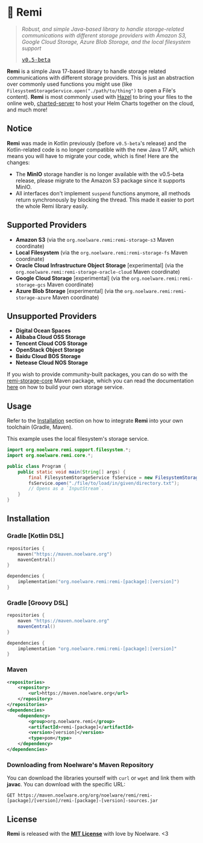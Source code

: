 # 🧶 Remi
> *Robust, and simple Java-based library to handle storage-related communications with different storage providers with Amazon S3, Google Cloud Storage, Azure Blob Storage,
> and the local filesystem support*
>
> <kbd><a href="https://github.com/Noelware/remi/releases/v0.5-beta">v0.5-beta</a></kbd>

**Remi** is a simple Java 17-based library to handle storage related communications with different storage providers. This is just an abstraction over
commonly used functions you might use (like `FilesystemStorageService.open("./path/to/thing")` to open a File's content). **Remi** is most commonly used with
[Hazel](https://noelware.org/hazel) to bring your files to the online web, [charted-server](https://charts.noelware.org) to host your Helm Charts together on the cloud,
and much more!

## Notice
**Remi** was made in Kotlin previously (before `v0.5-beta`'s release) and the Kotlin-related code is no longer compatible with the
new Java 17 API, which means you will have to migrate your code, which is fine! Here are the changes:

- The **MinIO** storage handler is no longer available with the v0.5-beta release, please migrate to the Amazon S3 package since it supports MinIO.
- All interfaces don't implement `suspend` functions anymore, all methods return synchronously by blocking the thread. This made it easier to port
  the whole Remi library easily.

## Supported Providers
- **Amazon S3**                                                 (via the `org.noelware.remi:remi-storage-s3` Maven coordinate)
- **Local Filesystem**                                          (via the `org.noelware.remi:remi-storage-fs` Maven coordinate)
- **Oracle Cloud Infrastructure Object Storage** [experimental] (via the `org.noelware.remi:remi-storage-oracle-cloud` Maven coordinate)
- **Google Cloud Storage**                       [experimental] (via the `org.noelware.remi:remi-storage-gcs` Maven coordinate)
- **Azure Blob Storage**                         [experimental] (via the `org.noelware.remi:remi-storage-azure` Maven coordinate)

## Unsupported Providers
- **Digital Ocean Spaces**
- **Alibaba Cloud OSS Storage**
- **Tencent Cloud COS Storage**
- **OpenStack Object Storage**
- **Baidu Cloud BOS Storage**
- **Netease Cloud NOS Storage**

If you wish to provide community-built packages, you can do so with the [remi-storage-core](https://maven.noelware.org/-/org.noelware.remi/remi-storage-core) Maven package, which
you can read the documentation [here](https://remi.noelware.org) on how to build your own storage service.

## Usage
Refer to the [Installation](#installation) section on how to integrate **Remi** into your own toolchain (Gradle, Maven).

This example uses the local filesystem's storage service.

```java
import org.noelware.remi.support.filesystem.*;
import org.noelware.remi.core.*;

public class Program {
    public static void main(String[] args) {
        final FilesystemStorageService fsService = new FilesystemStorageService("./path/to/data/to/use");
        fsService.open("./file/to/load/in/given/directory.txt");
        // Opens as a `InputStream`.
    }
}
```

## Installation
### Gradle [Kotlin DSL]
```kotlin
repositories {
    maven("https://maven.noelware.org")
    mavenCentral()
}

dependencies {
    implementation("org.noelware.remi:remi-[package]:[version]")
}
```

### Gradle [Groovy DSL]
```groovy
repositories {
    maven "https://maven.noelware.org"
    mavenCentral()
}

dependencies {
    implementation "org.noelware.remi:remi-[package]:[version]"
}
```

### Maven
```xml
<repositories>
    <repository>
        <url>https://maven.noelware.org</url>
    </repository>
</repositories>
<dependencies>
    <dependency>
        <group>org.noelware.remi</group>
        <artifactId>remi-[package]</artifactId>
        <version>[version]</version>
        <type>pom</type>
    </dependency>
</dependencies>
```

### Downloading from Noelware's Maven Repository
You can download the libraries yourself with `curl` or `wget` and link them with **javac**. You can download with the specific URL:

```http
GET https://maven.noelware.org/org/noelware/remi/remi-[package]/[version]/remi-[package]-[version]-sources.jar
```

## License
**Remi** is released with the [**MIT License**](https://github.com/Noelware/remi/blob/master/LICENSE) with love by Noelware. <3
